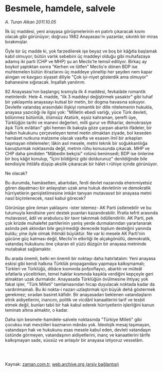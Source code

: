 # Besmele, hamdele, salvele

*A. Turan Alkan 2011.10.05*

<td class="columnist-detail">
<p>İlk üç maddesi, yeni anayasa görüşmelerinin en patırtı çıkaracak kısmı olacak gibi görünüyor; doğrusu 1982 Anayasası'nı yazanlar, sıkıntılı bir miras bırakmışlar.</p>
<p>
<div id="haberMetinDiv">
<p>Öyle bir üç madde ki, yok farzedilerek işe beyaz ve boş bir kâğıtla başlamak kabil olmuyor; bütün varlık sebebini üç maddeyi olduğu gibi muhafazaya adamış iki parti (CHP ve MHP) şu an Meclis'te temsil ediliyor. Birkaç ay boykot yaptıktan sonra "Kerhen ve lûtfen" Meclis'e dönen BDP ise muhtemelen bütün itirazlarını üç maddeye yöneltip her şeyden nem kapar alıngan ve kavgacı siyaset diliyle "Çok iyi-niyet gösterdik ama olmuyor" bahanesine sığınacak. İnşallah yanılırım. 
<p>82 Anayasası'nın başlangıç kısmıyla ilk 4 maddesi, fevkalâde romantik metinlerdir. Hele 4. madde, "ilk 3 maddeyi değiştirmek yasaktır" gibi tuhaf bir yaklaşımla anayasayı kutsal bir metin, bir dogma havasına sokuyor. Devletle vatandaş arasındaki ilişkiyi romantik bir dille nitelemenin hukukla, anayasa yazıcılığı ile ilgisi yok: "Milletin ebedi varlığı, yüce Türk devleti, bölünmez bütünlük, ölümsüz Atatürk, eşsiz kahraman, şerefli üye, Türklüğün tarihi ve manevi değerleri, milli gurur ve iftiharlar, demokrasiye âşık Türk evlâtları" gibi hemen ilk bakışta göze çarpan abartılı ifâdeler, bir halkın hukukunu çerçeveleyen temel metin olmaktan ziyade, bol keseden hamâset nutkuna malzeme olacak vasıfta ve esasen ilmî bir arkaplan taşımayan nitelemeler; lâkin asıl mesele, metni teknik bir soğukkanlılığa kavuşturmak noktasında değil, metnin rûhu konusunda çıkacak. MHP ve CHP daha şimdiden "Mâbedin bekçisi" rolünü benimsedi; BDP ise önlerine bir boş kâğıt konulup, "İçini bildiğiniz gibi doldurunuz" denildiğinde bile kendisiyle ihtilâfa düşüp aksilik çıkaracak bir hâlet-i rûhiye içinde görünüyor. 
<p>Ne olacak? 
<p>Bu durumda, hamâsetten, abartıdan, ferdi devlet nazarında ehemmiyetsiz gören dayatmacı bir anlayıştan uzak ama hukuk devletinin ve demokratik hürriyetlerin genişletilmesine imkân tanıyan mutavassıt bir anayasa metni nasıl biçimlenecek, nasıl kabul görecek? 
<p>Görünüşe göre ılıman yaklaşımı -ister istemez- AK Parti üstlenebilir ve bu tutumuyla kendisine yeni destek puanları kazandırabilir. İfratla tefrit arasında mutavassıt, âdil ve arabulucu bir tavır takınmak ödüllendirilir. AK Parti, pek çok krizde muhalefet partilerinin yanlış yerde durmalarından yararlanarak aslında pek aklından bile geçirmediği derecede toplum desteğini yanında buldu; yine öyle olmak ihtimâli büyüktür. Ne var ki mesele AK Parti'nin gücüne güç katması değil, Meclis'in elbirliği ile alçakgönüllü, demokratik, vatandaş hukukunu öne çıkaran eli yüzü düzgün bir anayasa metninde mutabakat sağlamaktır. 
<p>Bu arada önemli, belki en önemli bir noktayı daha hatırlatalım: Yeni anayasa eskisi gibi kendi halkına Türklük propagandası yapmaya kalkışmamalı; Türkleri ve Türklüğü, dibâce kısmında pofpoflayıcı, abartılı ve müteâl sıfatlarla yüceltirken, temel haklar kısmında kaşıkla verdiğini kepçeyle geri almaktan uzak durmalıdır. Anayasada Türklüğün övülmesine ihtiyaç yok fakat işler, "Türk Milleti" tamlamasından hicap duyulacak noktada kadar da vardırılmamalı. Bu iki nokta-i nazarı uzlaştırmak için büyük dehâ göstermek gerekmez; sıradan basiret kâfidir. Bir anayasadan beklenen vatandaşların etnik aidiyetlerini, inancını, politik ve vicdânî kanaatlerini tarif ve tesbit etmek değil, bunları tabii bir hak kabul ederek hürriyetlerin işlerliğini kanun teminatı altına almaktır, o kadar. 
<p>Daha işin besmele-hamdele-salvele noktasında "Türkiye Milleti" gibi çocuksu inat mevziileri kazmanın mânâsı yok. İdeolojik mesaj taşımayan, vatandaşın hak ve hukukunu esas mesele kabul eden, devleti vatandaşın üstünde görmeyen, vatandaşının aidiyetlerini, inanç ve kanaatlerini târife kalkışmayan sade, süssüz ve anlaşılır bir anayasa istiyoruz vesselâm. </p></p></p></p></p></p></p></div>
</p>


<p><br>
		 </br></p></td>

Kaynak: [zaman.com.tr](http://zaman.com.tr/yazar.do?yazino=1186947), [web.archive.org (arşiv bağlantısı)](http://web.archive.org/web/20111213095854/http://zaman.com.tr/yazar.do?yazino=1186947)
